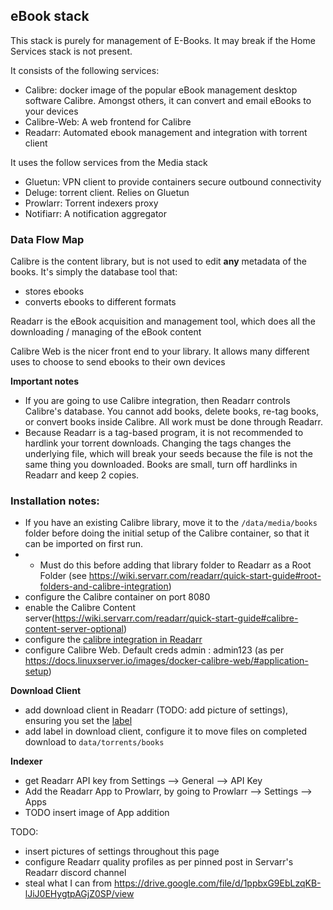 ## eBook stack
This stack is purely for management of E-Books. It may break if the Home Services stack is not present.

It consists of the following services:
- Calibre: docker image of the popular eBook management desktop software Calibre. Amongst others, it can convert and email eBooks to your devices
- Calibre-Web: A web frontend for Calibre
- Readarr: Automated ebook management and integration with torrent client

It uses the follow services from the Media stack
- Gluetun: VPN client to provide containers secure outbound connectivity
- Deluge: torrent client. Relies on Gluetun
- Prowlarr: Torrent indexers proxy
- Notifiarr: A notification aggregator

### Data Flow Map
Calibre is the content library, but is not used to edit **any** metadata of the books. It's simply the database tool that:
- stores ebooks
- converts ebooks to different formats

Readarr is the eBook acquisition and management tool, which does all the downloading / managing of the eBook content

Calibre Web is the nicer front end to your library. It allows many different uses to choose to send ebooks to their own devices

**Important notes**
- If you are going to use Calibre integration, then Readarr controls Calibre's database. You cannot add books, delete books, re-tag books, or convert books inside Calibre. All work must be done through Readarr.
- Because Readarr is a tag-based program, it is not recommended to hardlink your torrent downloads. Changing the tags changes the underlying file, which will break your seeds because the file is not the same thing you downloaded. Books are small, turn off hardlinks in Readarr and keep 2 copies.



### Installation notes:
- If you have an existing Calibre library, move it to the `/data/media/books` folder before doing the initial setup of the Calibre container, so that it can be imported on first run.
- - Must do this before adding that library folder to Readarr as a Root Folder (see https://wiki.servarr.com/readarr/quick-start-guide#root-folders-and-calibre-integration)
- configure the Calibre container on port 8080
- enable the Calibre Content server(https://wiki.servarr.com/readarr/quick-start-guide#calibre-content-server-optional)
- configure the [calibre integration in Readarr](https://wiki.servarr.com/readarr/quick-start-guide#calibre-content-server-optional)
- configure Calibre Web. Default creds admin : admin123 (as per https://docs.linuxserver.io/images/docker-calibre-web/#application-setup)



**Download Client**
- add download client in Readarr (TODO: add picture of settings), ensuring you set the [label](https://trash-guides.info/Downloaders/Deluge/Using-Labels/)
- add label in download client, configure it to move files on completed download to `data/torrents/books`



**Indexer**
- get Readarr API key from Settings --> General --> API Key
- Add the Readarr App to Prowlarr, by going to Prowlarr --> Settings --> Apps
- TODO insert image of App addition







TODO:
- insert pictures of settings throughout this page
- configure Readarr quality profiles as per pinned post in Servarr's Readarr discord channel
- steal what I can from https://drive.google.com/file/d/1ppbxG9EbLzqKB-lJiJ0EHygtpAGjZ0SP/view